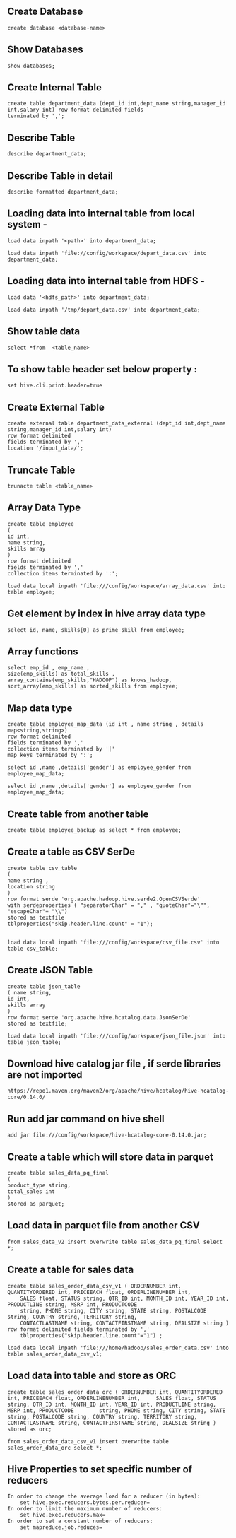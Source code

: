 ## Create Database 
	create database <database-name>

## Show Databases  
  	show databases;

## Create  Internal Table
	create table department_data (dept_id int,dept_name string,manager_id int,salary int) row format delimited fields   
	terminated by ',';

## Describe Table	
  	describe department_data;

## Describe Table in detail
  	describe formatted department_data;

## Loading data into internal table from local system - 

	load data inpath '<path>' into department_data; 

	load data inpath 'file://config/workspace/depart_data.csv' into department_data;  
	
## Loading data into internal table from HDFS - 

	load data '<hdfs_path>' into department_data; 

	load data inpath '/tmp/depart_data.csv' into department_data;  
	
## Show table data  

  	select *from  <table_name>

## To show table header set below property :

	set hive.cli.print.header=true

## Create External Table

	create external table department_data_external (dept_id int,dept_name string,manager_id int,salary int)
	row format delimited 
	fields terminated by ','
	location '/input_data/';
## Truncate Table
	trunacte table <table_name>
## Array Data Type 

	create table employee
	(
	id int,
	name string,
	skills array
	)
	row format delimited
	fields terminated by ','
	collection items terminated by ':';

	load data local inpath 'file:///config/workspace/array_data.csv' into table employee;

## Get element by index in hive array data type

	select id, name, skills[0] as prime_skill from employee;

## Array functions 

	select emp_id , emp_name ,
	size(emp_skills) as total_skills , 
	array_contains(emp_skills,"HADOOP") as knows_hadoop, 
	sort_array(emp_skills) as sorted_skills from employee;

## Map data type

	create table employee_map_data (id int , name string , details map<string,string>) 
	row format delimited 
	fields terminated by ','
	collection items terminated by '|' 
	map keys terminated by ':';

	select id ,name ,details['gender'] as employee_gender from employee_map_data;

 	select id ,name ,details['gender'] as employee_gender from employee_map_data;
  
## Create table from another table

	create table employee_backup as select * from employee;


## Create a table as CSV SerDe

	create table csv_table 
	(
	name string , 
	location string
	) 
	row format serde 'org.apache.hadoop.hive.serde2.OpenCSVSerde' 
	with serdeproperties ( "separatorChar" = "," , "quoteChar"="\"", "escapeChar"= "\\") 
	stored as textfile 
	tblproperties("skip.header.line.count" = "1");


	load data local inpath 'file:///config/workspace/csv_file.csv' into table csv_table;
 
## Create JSON Table

	create table json_table
	( name string,
	id int,
	skills array
	)
	row format serde 'org.apache.hive.hcatalog.data.JsonSerDe'
	stored as textfile;

 	load data local inpath 'file:///config/workspace/json_file.json' into table json_table;

## Download hive catalog jar file , if serde libraries are not imported

	https://repo1.maven.org/maven2/org/apache/hive/hcatalog/hive-hcatalog-core/0.14.0/

## Run add jar command on hive shell

	add jar file:///config/workspace/hive-hcatalog-core-0.14.0.jar;

## Create a table which will store data in parquet

	create table sales_data_pq_final                                                                                   
	(                                                                   
	product_type string,                                                                                            
	total_sales int                                                                                                   
	)                                                                                                                           stored as parquet;  
    
## Load data in parquet file from another CSV 
	from sales_data_v2 insert overwrite table sales_data_pq_final select *;

## Create a table for sales data
	create table sales_order_data_csv_v1 ( ORDERNUMBER int, QUANTITYORDERED int, PRICEEACH float, ORDERLINENUMBER int, 
        SALES float, STATUS string, QTR_ID int, MONTH_ID int, YEAR_ID int, PRODUCTLINE string, MSRP int, PRODUCTCODE 
        string, PHONE string, CITY string, STATE string, POSTALCODE string, COUNTRY string, TERRITORY string, 
        CONTACTLASTNAME string, CONTACTFIRSTNAME string, DEALSIZE string ) row format delimited fields terminated by ',' 
        tblproperties("skip.header.line.count"="1") ;

	load data local inpath 'file:///home/hadoop/sales_order_data.csv' into table sales_order_data_csv_v1;
 
## Load data into table and store as ORC

	create table sales_order_data_orc ( ORDERNUMBER int, QUANTITYORDERED int, PRICEEACH float, ORDERLINENUMBER int, 	SALES float, STATUS string, QTR_ID int, MONTH_ID int, YEAR_ID int, PRODUCTLINE string, MSRP int, PRODUCTCODE 		string, PHONE string, CITY string, STATE string, POSTALCODE string, COUNTRY string, TERRITORY string, 			CONTACTLASTNAME string, CONTACTFIRSTNAME string, DEALSIZE string ) stored as orc;

	from sales_order_data_csv_v1 insert overwrite table sales_order_data_orc select *;

## Hive Properties to set specific number of reducers

	In order to change the average load for a reducer (in bytes):
		set hive.exec.reducers.bytes.per.reducer=
	In order to limit the maximum number of reducers:
		set hive.exec.reducers.max=
	In order to set a constant number of reducers:
		set mapreduce.job.reduces=
